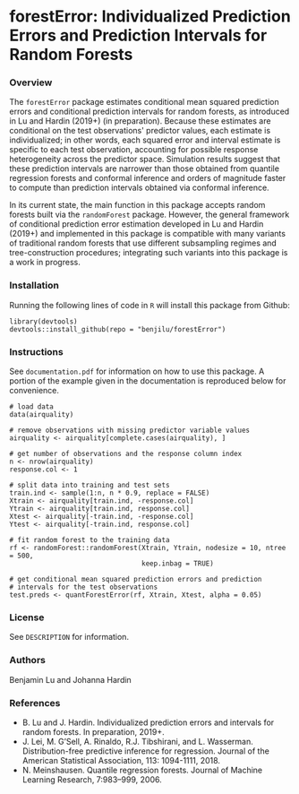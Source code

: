 # forestError: Individualized Prediction Errors and Prediction Intervals for Random Forests

### Overview
The `forestError` package estimates conditional mean squared prediction errors and conditional prediction intervals for random forests, as introduced in Lu and Hardin (2019+) (in preparation). Because these estimates are conditional on the test observations' predictor values, each estimate is individualized; in other words, each squared error and interval estimate is specific to each test observation, accounting for possible response heterogeneity across the predictor space. Simulation results suggest that these prediction intervals are narrower than those obtained from quantile regression forests and conformal inference and orders of magnitude faster to compute than prediction intervals obtained via conformal inference.

In its current state, the main function in this package accepts random forests built via the `randomForest` package. However, the general framework of conditional prediction error estimation developed in Lu and Hardin (2019+) and implemented in this package is compatible with many variants of traditional random forests that use different subsampling regimes and tree-construction procedures; integrating such variants into this package is a work in progress.

### Installation

Running the following lines of code in `R` will install this package from Github:

```{r}
library(devtools)
devtools::install_github(repo = "benjilu/forestError")
```  

### Instructions
See `documentation.pdf` for information on how to use this package. A portion of the example given in the documentation is reproduced below for convenience.

```{r}
# load data
data(airquality)

# remove observations with missing predictor variable values
airquality <- airquality[complete.cases(airquality), ]

# get number of observations and the response column index
n <- nrow(airquality)
response.col <- 1

# split data into training and test sets
train.ind <- sample(1:n, n * 0.9, replace = FALSE)
Xtrain <- airquality[train.ind, -response.col]
Ytrain <- airquality[train.ind, response.col]
Xtest <- airquality[-train.ind, -response.col]
Ytest <- airquality[-train.ind, response.col]

# fit random forest to the training data
rf <- randomForest::randomForest(Xtrain, Ytrain, nodesize = 10, ntree = 500,
                                 keep.inbag = TRUE)

# get conditional mean squared prediction errors and prediction
# intervals for the test observations
test.preds <- quantForestError(rf, Xtrain, Xtest, alpha = 0.05)
```

### License
See `DESCRIPTION` for information.

### Authors
Benjamin Lu and Johanna Hardin

### References
* B. Lu and J. Hardin. Individualized prediction errors and intervals for random forests. In preparation, 2019+.
* J. Lei, M. G’Sell, A. Rinaldo, R.J. Tibshirani, and L. Wasserman. Distribution-free predictive inference for regression. Journal of the American Statistical Association, 113: 1094-1111, 2018.
* N. Meinshausen. Quantile regression forests. Journal of Machine Learning Research, 7:983–999, 2006.
